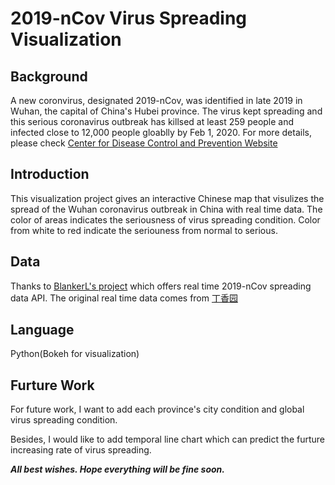 # 2019-nCov Virus Spreading Visualization

## Background

A new coronvirus, designated 2019-nCov, was identified in late 2019 in Wuhan, the capital of China's Hubei province. The virus kept spreading and this serious coronavirus outbreak 
has killsed at least 259 people and infected close to 12,000 people gloablly by Feb 1, 2020. For more details, please check [Center for Disease Control and Prevention Website](https://www.cdc.gov/coronavirus/2019-nCoV/summary.html)

## Introduction

This visualization project gives an interactive Chinese map that visulizes the spread of the Wuhan coronavirus outbreak in China with real time data. The color of areas 
indicates the seriousness of virus spreading condition. Color from white to red indicate the seriouness from normal to serious.

## Data

Thanks to [BlankerL's project](https://github.com/BlankerL/DXY-2019-nCoV-Crawler) which offers real time 2019-nCov spreading data API. The original real time data comes from [丁香园](https://ncov.dxy.cn/ncovh5/view/pneumonia)

## Language 

Python(Bokeh for visualization)

## Furture Work

For future work, I want to add each province's city condition and global virus spreading condition. 

Besides, I would like to add temporal line chart which can predict the furture increasing rate of virus spreading.

***All best wishes. Hope everything will be fine soon.***
